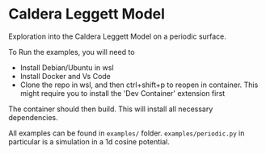 # Caldera Leggett Model

Exploration into the Caldera Leggett Model on a periodic surface.

To Run the examples, you will need to

- Install Debian/Ubuntu in wsl
- Install Docker and Vs Code
- Clone the repo in wsl, and then ctrl+shift+p to reopen in container. This might require you to install the 'Dev Container' extension first

The container should then build. This will install all necessary dependencies.

All examples can be found in `examples/` folder. `examples/periodic.py` in particular is a simulation in a 1d cosine potential.
